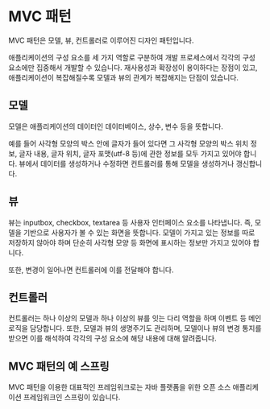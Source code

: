 # MVC 패턴

MVC 패턴은 모델, 뷰, 컨트롤러로 이루어진 디자인 패턴입니다.

애플리케이션의 구성 요소를 세 가지 역할로 구분하여 개발 프로세스에서 각각의 구성 요소에만 집중해서 개발할 수 있습니다. 재사용성과 확장성이 용이하다는 장점이 있고, 애플리케이션이 복잡해질수록 모델과 뷰의 관계가 복잡해지는 단점이 있습니다.

## 모델

모델은 애플리케이션의 데이터인 데이터베이스, 상수, 변수 등을 뜻합니다.

예를 들어 사각형 모양의 박스 안에 글자가 들어 있다면 그 사각형 모양의 박스 위치 정보, 글자 내용, 글자 위치, 글자 포맷(utf-8 등)에 관한 정보를 모두 가지고 있어야 합니다. 뷰에서 데이터를 생성하거나 수정하면 컨트롤러를 통해 모델을 생성하거나 갱신합니다.

## 뷰

뷰는 inputbox, checkbox, textarea 등 사용자 인터페이스 요소를 나타냅니다. 즉, 모델을 기반으로 사용자가 볼 수 있는 화면을 뜻합니다. 모델이 가지고 있는 정보를 따로 저장하지 않아야 하며 단순히 사각형 모양 등 화면에 표시하는 정보만 가지고 있어야 합니다.

또한, 변경이 일어나면 컨트롤러에 이를 전달해야 합니다.

## 컨트롤러

컨트롤러는 하나 이상의 모델과 하나 이상의 뷰를 잇는 다리 역할을 하며 이벤트 등 메인 로직을 담당합니다. 또한, 모델과 뷰의 생명주기도 관리하며, 모델이나 뷰의 변경 통지를 받으면 이를 해석하여 각각의 구성 요소에 해당 내용에 대해 알려줍니다.

## MVC 패턴의 예 스프링

MVC 패턴을 이용한 대표적인 프레임워크로는 자바 플랫폼을 위한 오픈 소스 애플리케이션 프레임워크인 스프링이 있습니다.
